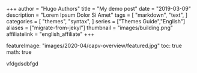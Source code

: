 +++
author = "Hugo Authors"
title = "My demo post"
date = "2019-03-09"
description = "Lorem Ipsum Dolor Si Amet"
tags = [
    "markdown",
    "text",
]
categories = [
    "themes",
    "syntax",
]
series = ["Themes Guide","English"]
aliases = ["migrate-from-jekyl"]
thumbnail = "images/building.png"
affiliatelink = "english_affiliate"
+++

featureImage: "images/2020-04/capv-overview/featured.jpg"
toc: true
math: true

vfdgdsdbfgd

<!-- <iframe src="/uploads/aaa.pdf" width="80%" height="300"></iframe> -->


<!-- <h1>PDF Example</h1>
    <p>Open a PDF file <a href="/uploads/aaa.pdf">example</a>.</p> -->


<!-- <h1>PDF Example by Object Tag</h1>
    <object data="/uploads/aaa.pdf" type="application/pdf" width="100%" height="500px">
    </object> -->

<!-- <h1>PDF Example by Object Tag 1111</h1>
    <object data="/uploads/aaa.pdf" type="application/pdf" width="100%" height="500px">
      <p>Unable to display PDF file. <a href="/uploads/aaa.pdf">Download</a> instead.</p>
    </object> -->

<!-- <embed src="/uploads/aaa.pdf" /> -->

<!-- <embed src="/uploads/aaa.pdf" type="application/pdf" width="100%" height="600px" /> -->

